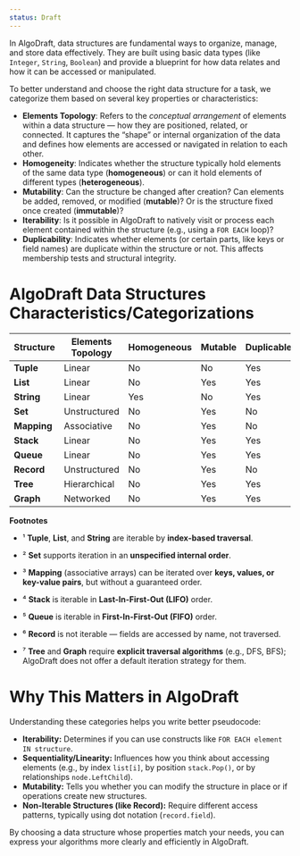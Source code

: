 ```yaml
---
status: Draft
---
```

In AlgoDraft, data structures are fundamental ways to organize, manage, and store data effectively. They are built using basic data types (like `Integer`, `String`, `Boolean`) and provide a blueprint for how data relates and how it can be accessed or manipulated.

To better understand and choose the right data structure for a task, we categorize them based on several key properties or characteristics:

*  **Elements Topology**: Refers to the _conceptual arrangement_ of elements within a data structure — how they are positioned, related, or connected. It captures the “shape” or internal organization of the data and defines how elements are accessed or navigated in relation to each other.
* **Homogeneity**: Indicates whether the structure typically hold elements of the same data type (**homogeneous**) or can it hold elements of different types (**heterogeneous**).
* **Mutability**: Can the structure be changed after creation? Can elements be added, removed, or modified (**mutable**)? Or is the structure fixed once created (**immutable**)?
* **Iterability**: Is it possible in AlgoDraft to natively visit or process each element contained within the structure (e.g., using a `FOR EACH` loop)?
* **Duplicability**: Indicates whether elements (or certain parts, like keys or field names) are duplicate within the structure or not. This affects membership tests and structural integrity.

# **AlgoDraft Data Structures Characteristics/Categorizations**

| Structure   | Elements Topology | Homogeneous | Mutable | Duplicable | Iterable |
| ----------- | ----------------- | ----------- | ------- | ---------- | -------- |
| **Tuple**   | Linear            | No          | No      | Yes        | Yes¹     |
| **List**    | Linear            | No          | Yes     | Yes        | Yes¹     |
| **String**  | Linear            | Yes         | No      | Yes        | Yes¹     |
| **Set**     | Unstructured      | No          | Yes     | No         | Yes²     |
| **Mapping** | Associative       | No          | Yes     | No         | Yes³     |
| **Stack**   | Linear            | No          | Yes     | Yes        | Yes⁴     |
| **Queue**   | Linear            | No          | Yes     | Yes        | Yes⁵     |
| **Record**  | Unstructured      | No          | Yes     | No         | No⁶      |
| **Tree**    | Hierarchical      | No          | Yes     | Yes        | No⁷      |
| **Graph**   | Networked         | No          | Yes     | Yes        | No⁷      |
**Footnotes**

- ¹ **Tuple**, **List**, and **String** are iterable by **index-based traversal**.
    
- ² **Set** supports iteration in an **unspecified internal order**.
    
- ³ **Mapping** (associative arrays) can be iterated over **keys, values, or key-value pairs**, but without a guaranteed order.
    
- ⁴ **Stack** is iterable in **Last-In-First-Out (LIFO)** order.
    
- ⁵ **Queue** is iterable in **First-In-First-Out (FIFO)** order.
    
- ⁶ **Record** is not iterable — fields are accessed by name, not traversed.
    
- ⁷ **Tree** and **Graph** require **explicit traversal algorithms** (e.g., DFS, BFS); AlgoDraft does not offer a default iteration strategy for them.

# **Why This Matters in AlgoDraft**

Understanding these categories helps you write better pseudocode:

*   **Iterability:** Determines if you can use constructs like `FOR EACH element IN structure`.
*   **Sequentiality/Linearity:** Influences how you think about accessing elements (e.g., by index `list[i]`, by position `stack.Pop()`, or by relationships `node.LeftChild`).
*   **Mutability:** Tells you whether you can modify the structure in place or if operations create new structures.
*   **Non-Iterable Structures (like Record):** Require different access patterns, typically using dot notation (`record.field`).

By choosing a data structure whose properties match your needs, you can express your algorithms more clearly and efficiently in AlgoDraft.